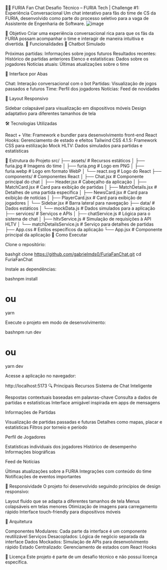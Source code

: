 🐱‍👤 FURIA Fan Chat
Desafio Técnico – FURIA Tech | Challenge #1: Experiência Conversacional
Um chat interativo para fãs do time de CS da FURIA, desenvolvido como parte do processo seletivo para a vaga de Assistente de Engenharia de Software.
![image](https://github.com/user-attachments/assets/93461785-bbd7-4ae1-ba42-2ccf317ce416)

🎯 Objetivo
Criar uma experiência conversacional rica para que os fãs da FURIA possam acompanhar o time e interagir de maneira intuitiva e divertida.
🚀 Funcionalidades
💬 Chatbot Simulado

Próximas partidas: Informações sobre jogos futuros
Resultados recentes: Histórico de partidas anteriores
Elenco e estatísticas: Dados sobre os jogadores
Notícias atuais: Últimas atualizações sobre o time

🧭 Interface por Abas

Chat: Interação conversacional com o bot
Partidas: Visualização de jogos passados e futuros
Time: Perfil dos jogadores
Notícias: Feed de novidades

📱 Layout Responsivo

Sidebar colapsável para visualização em dispositivos móveis
Design adaptativo para diferentes tamanhos de tela

🛠️ Tecnologias Utilizadas

React + Vite: Framework e bundler para desenvolvimento front-end
React Hooks: Gerenciamento de estado e efeitos
Tailwind CSS 4.1.5: Framework CSS para estilização
Mock HLTV: Dados simulados para partidas e estatísticas

📂 Estrutura do Projeto
src/
├── assets/              # Recursos estáticos
│   ├── furia.jpg        # Imagens do time
│   ├── furia.png        # Logo em PNG
│   ├── furia.webp       # Logo em formato WebP
│   └── react.svg        # Logo do React
├── components/          # Componentes React
│   ├── Chat.jsx         # Componente principal do chat
│   ├── Header.jsx       # Cabeçalho da aplicação
│   ├── MatchCard.jsx    # Card para exibição de partidas
│   ├── MatchDetails.jsx # Detalhes de uma partida específica
│   ├── NewsCard.jsx     # Card para exibição de notícias
│   ├── PlayerCard.jsx   # Card para exibição de jogadores
│   └── Sidebar.jsx      # Barra lateral para navegação
├── data/                # Dados estáticos
│   └── mockData.js      # Dados simulados para a aplicação
├── services/            # Serviços e APIs
│   ├── chatService.js   # Lógica para o sistema de chat
│   ├── hltvService.js   # Simulação de requisições à API HLTV
│   └── matchDetailsService.js # Serviço para detalhes de partidas
├── App.css              # Estilos específicos da aplicação
└── App.jsx              # Componente principal da aplicação
🚀 Como Executar

Clone o repositório:

bashgit clone https://github.com/gabrielmds0/FuriaFanChat.git
cd FuriaFanChat

Instale as dependências:

bashnpm install
# ou
yarn

Execute o projeto em modo de desenvolvimento:

bashnpm run dev
# ou
yarn dev

Acesse a aplicação no navegador:

http://localhost:5173
🔍 Principais Recursos
Sistema de Chat Inteligente

Respostas contextuais baseadas em palavras-chave
Consulta a dados de partidas e estatísticas
Interface amigável inspirada em apps de mensagens

Informações de Partidas

Visualização de partidas passadas e futuras
Detalhes como mapas, placar e estatísticas
Filtros por torneio e período

Perfil de Jogadores

Estatísticas individuais dos jogadores
Histórico de desempenho
Informações biográficas

Feed de Notícias

Últimas atualizações sobre a FURIA
Integrações com conteúdo do time
Notificações de eventos importantes

📱 Responsividade
O projeto foi desenvolvido seguindo princípios de design responsivo:

Layout fluido que se adapta a diferentes tamanhos de tela
Menus colapsáveis em telas menores
Otimização de imagens para carregamento rápido
Interface touch-friendly para dispositivos móveis

🧠 Arquitetura

Componentes Modulares: Cada parte da interface é um componente reutilizável
Serviços Desacoplados: Lógica de negócio separada da interface
Dados Mockados: Simulação de APIs para desenvolvimento rápido
Estado Centralizado: Gerenciamento de estados com React Hooks

📝 Licença
Este projeto é parte de um desafio técnico e não possui licença específica.
